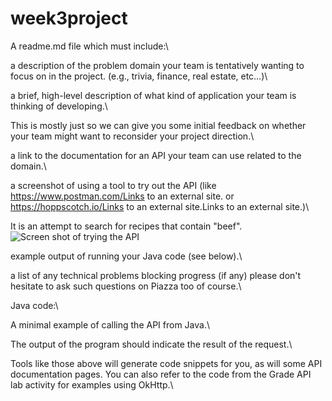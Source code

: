 # week3project

A readme.md file which must include:\

a description of the problem domain your team is tentatively wanting to focus on in the project. (e.g., trivia, finance, real estate, etc…)\

a brief, high-level description of what kind of application your team is thinking of developing.\

This is mostly just so we can give you some initial feedback on whether your team might want to reconsider your project direction.\

a link to the documentation for an API your team can use related to the domain.\

a screenshot of using a tool to try out the API (like https://www.postman.com/Links to an external site. or https://hoppscotch.io/Links to an external site.Links to an external site.)\

It is an attempt to search for recipes that contain "beef".
![Screen shot of trying the API](https://i.imgur.com/oIlRbYf.png)

example output of running your Java code (see below).\

a list of any technical problems blocking progress (if any)
please don't hesitate to ask such questions on Piazza too of course.\

Java code:\

A minimal example of calling the API from Java.\

The output of the program should indicate the result of the request.\

Tools like those above will generate code snippets for you, as will some API documentation pages. You can also refer to the code from the Grade API lab activity for examples using OkHttp.\
